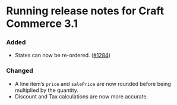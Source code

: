 # Running release notes for Craft Commerce 3.1

### Added

- States can now be re-ordered. ([#1284](https://github.com/craftcms/commerce/issues/1284))

### Changed

- A line item‘s `price` and `salePrice` are now rounded before being multiplied by the quantity.
- Discount and Tax calculations are now more accurate.
